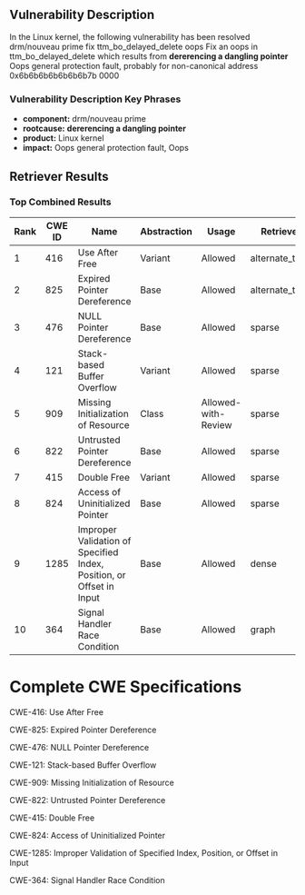 ## Vulnerability Description
In the Linux kernel, the following vulnerability has been resolved drm/nouveau prime fix ttm_bo_delayed_delete oops Fix an oops in ttm_bo_delayed_delete which results from **dererencing a dangling pointer** Oops general protection fault, probably for non-canonical address 0x6b6b6b6b6b6b6b7b 0000

### Vulnerability Description Key Phrases
- **component:** drm/nouveau prime
- **rootcause:** **dererencing a dangling pointer**
- **product:** Linux kernel
- **impact:** Oops general protection fault, Oops

## Retriever Results

### Top Combined Results

| Rank | CWE ID | Name | Abstraction | Usage  | Retrievers | Individual Scores |
|------|--------|------|-------------|-------|------------|-------------------|
| 1 | 416 | Use After Free | Variant | Allowed | alternate_terms | 0.800 |
| 2 | 825 | Expired Pointer Dereference | Base | Allowed | alternate_terms | 0.800 |
| 3 | 476 | NULL Pointer Dereference | Base | Allowed | sparse | 0.203 |
| 4 | 121 | Stack-based Buffer Overflow | Variant | Allowed | sparse | 0.188 |
| 5 | 909 | Missing Initialization of Resource | Class | Allowed-with-Review | sparse | 0.173 |
| 6 | 822 | Untrusted Pointer Dereference | Base | Allowed | sparse | 0.173 |
| 7 | 415 | Double Free | Variant | Allowed | sparse | 0.169 |
| 8 | 824 | Access of Uninitialized Pointer | Base | Allowed | sparse | 0.161 |
| 9 | 1285 | Improper Validation of Specified Index, Position, or Offset in Input | Base | Allowed | dense | 0.535 |
| 10 | 364 | Signal Handler Race Condition | Base | Allowed | graph | 0.003 |



# Complete CWE Specifications

CWE-416: Use After Free

CWE-825: Expired Pointer Dereference

CWE-476: NULL Pointer Dereference

CWE-121: Stack-based Buffer Overflow

CWE-909: Missing Initialization of Resource

CWE-822: Untrusted Pointer Dereference

CWE-415: Double Free

CWE-824: Access of Uninitialized Pointer

CWE-1285: Improper Validation of Specified Index, Position, or Offset in Input

CWE-364: Signal Handler Race Condition
